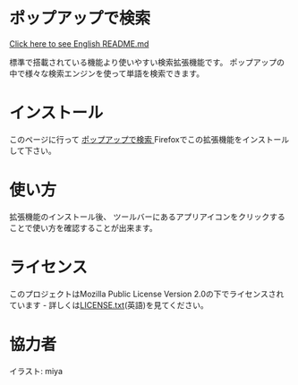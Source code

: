 ﻿# ポップアップで検索
[Click here to see English README.md](README.md)

標準で搭載されている機能より使いやすい検索拡張機能です。 ポップアップの中で様々な検索エンジンを使って単語を検索できます。

# インストール
このページに行って [ポップアップで検索 ](https://addons.mozilla.org/ja/firefox/addon/search-in-popup/) Firefoxでこの拡張機能をインストールして下さい。

# 使い方
拡張機能のインストール後、 ツールバーにあるアプリアイコンをクリックすることで使い方を確認することが出来ます。

# ライセンス
このプロジェクトはMozilla Public License Version 2.0の下でライセンスされています - 詳しくは[LICENSE.txt](LICENSE.txt)(英語)を見てください。

# 協力者
イラスト: miya
